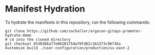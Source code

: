 # Manifest Hydration

To hydrate the manifests in this repository, run the following commands:

```shell
git clone https://github.com/zachaller/argocon-gitops-promoter-hydrate-demo
# cd into the cloned directory
git checkout 6530386a77e0628175da70fd82c161373c96736a
kustomize build ./user-configuration/production/us-east-2
```
